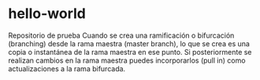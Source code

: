 # hello-world
Repositorio de prueba
Cuando se crea una ramificación o bifurcación (branching) desde la rama maestra (master branch), lo que se crea es una copia o instantánea de la rama maestra en ese punto.
Si posteriormente se realizan cambios en la rama maestra puedes incorporarlos (pull in) como actualizaciones a la rama bifurcada.
